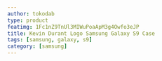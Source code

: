 ```yaml
---
author: tokodab
type: product
featimg: 1Fc1nZ9TnUl3MIWuPoaApM3g4Owfo3eJP
title: Kevin Durant Logo Samsung Galaxy S9 Case
tags: [samsung, galaxy, s9]
category: [samsung]
---
```


